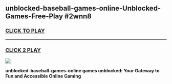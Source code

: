
## unblocked-baseball-games-online-Unblocked-Games-Free-Play #2wnn8
<h3>
<a href="https://us.freeplayer.one?title=unblocked-baseball-games-online&ref=9M">CLICK TO PLAY</a></h3>
<hr>

<h3>
<a href="https://us.freeplayer.one?title=unblocked-baseball-games-online&ref=9M">CLICK 2 PLAY</a>
  
</h3>

<a href="https://us.freeplayer.one?title=unblocked-baseball-games-online&ref=9M"><img src="https://clearcache.store/games.png"></a>


**unblocked-baseball-games-online games unblocked: Your Gateway to Fun and Accessible Online Gaming**
